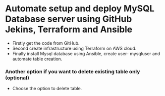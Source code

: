 # Automate setup and deploy MySQL Database server using GitHub Jekins, Terraform and Ansible

* Firstly get the code from GitHub.
* Second create infrastructure using Terraform on AWS cloud.
* Finally install Mysql database using Ansible, create user- mysqluser and automate table creation.

### Another option if you want to delete existing table only (optional)
* Choose the option to delete table.
